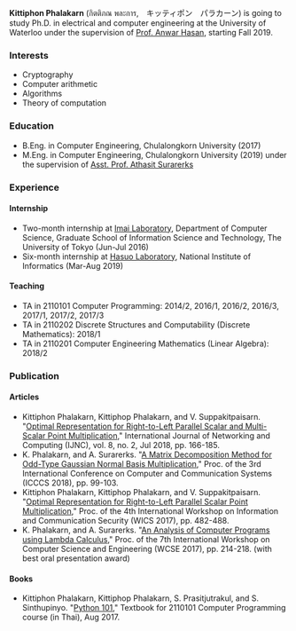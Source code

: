 **Kittiphon Phalakarn** (กิตติภณ พละการ,　キッティポン　パラカーン) is going to study Ph.D. in electrical and computer engineering at the University of Waterloo under the supervision of [Prof. Anwar Hasan](https://ece.uwaterloo.ca/~ahasan/), starting Fall 2019.

### Interests

- Cryptography
- Computer arithmetic
- Algorithms
- Theory of computation

### Education

- B.Eng. in Computer Engineering, Chulalongkorn University (2017)
- M.Eng. in Computer Engineering, Chulalongkorn University (2019) under the supervision of [Asst. Prof. Athasit Surarerks](https://www.cp.eng.chula.ac.th/~athasit/)

### Experience

#### Internship

- Two-month internship at [Imai Laboratory](http://www-imai.is.s.u-tokyo.ac.jp/), Department of Computer Science, Graduate School of Information Science and Technology, The University of Tokyo (Jun-Jul 2016)
- Six-month internship at [Hasuo Laboratory](http://group-mmm.org/), National Institute of Informatics (Mar-Aug 2019)

#### Teaching

- TA in 2110101 Computer Programming: 2014/2, 2016/1, 2016/2, 2016/3, 2017/1, 2017/2, 2017/3
- TA in 2110202 Discrete Structures and Computability (Discrete Mathematics): 2018/1
- TA in 2110201 Computer Engineering Mathematics (Linear Algebra): 2018/2

### Publication

#### Articles

- Kittiphon Phalakarn, Kittiphop Phalakarn, and V. Suppakitpaisarn. "[Optimal Representation for Right-to-Left Parallel Scalar and Multi-Scalar Point Multiplication](http://www.ijnc.org/index.php/ijnc/article/view/179/177)," International Journal of Networking and Computing (IJNC), vol. 8, no. 2, Jul 2018, pp. 166-185.
- K. Phalakarn, and A. Surarerks. "[A Matrix Decomposition Method for Odd-Type Gaussian Normal Basis Multiplication](https://ieeexplore.ieee.org/abstract/document/8463251)," Proc. of the 3rd International Conference on Computer and Communication Systems (ICCCS 2018), pp. 99-103.
- Kittiphon Phalakarn, Kittiphop Phalakarn, and V. Suppakitpaisarn. "[Optimal Representation for Right-to-Left Parallel Scalar Point Multiplication](https://ieeexplore.ieee.org/document/8345477)," Proc. of the 4th International Workshop on Information and Communication Security (WICS 2017), pp. 482-488.
- K. Phalakarn, and A. Surarerks. "[An Analysis of Computer Programs using Lambda Calculus](https://www.scopus.com/record/display.uri?eid=2-s2.0-85027859862&origin=resultslist)," Proc. of the 7th International Workshop on Computer Science and Engineering (WCSE 2017), pp. 214-218. (with best oral presentation award)

#### Books

- Kittiphon Phalakarn, Kittiphop Phalakarn, S. Prasitjutrakul, and S. Sinthupinyo. "[Python 101](https://www.cp.eng.chula.ac.th/books/python101)," Textbook for 2110101 Computer Programming course (in Thai), Aug 2017.
